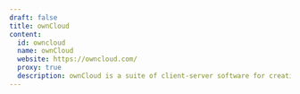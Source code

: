 ```yaml
---
draft: false
title: ownCloud
content:
  id: owncloud
  name: ownCloud
  website: https://owncloud.com/
  proxy: true
  description: ownCloud is a suite of client-server software for creating and using file hosting services.
---
```

